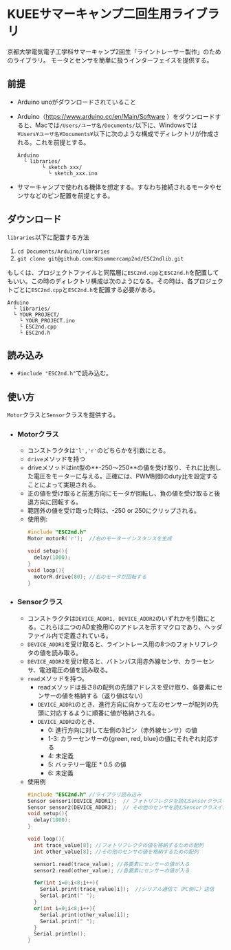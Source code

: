 # KUEEサマーキャンプ二回生用ライブラリ

京都大学電気電子工学科サマーキャンプ2回生「ライントレーサー製作」のためのライブラリ。
モータとセンサを簡単に扱うインターフェイスを提供する。

## 前提
- Arduino unoがダウンロードされていること
- Arduino（https://www.arduino.cc/en/Main/Software ）をダウンロードすると、Macでは`/Users/ユーザ名/Documents/`以下に、Windowsでは`¥Users¥ユーザ名¥Documents¥`以下に次のような構成でディレクトリが作成される。これを前提とする。

      Arduino
        └ libraries/
			  └ sketch_xxx/
				└ sketch_xxx.ino

- サマーキャンプで使われる機体を想定する。すなわち接続されるモータやセンサなどのピン配置を前提とする。

## ダウンロード
`libraries`以下に配置する方法
1. `cd Documents/Arduino/libraries `
1. `git clone git@github.com:KUsummercamp2nd/ESC2ndlib.git`

もしくは、プロジェクトファイルと同階層に`ESC2nd.cpp`と`ESC2nd.h`を配置してもいい。この時のディレクトリ構成は次のようになる。その時は、各プロジェクトごとに`ESC2nd.cpp`と`ESC2nd.h`を配置する必要がある。

    Arduino
      └ libraries/
      └ YOUR_PROJECT/
        └ YOUR_PROJECT.ino
        └ ESC2nd.cpp
        └ ESC2nd.h

## 読み込み

- `#include "ESC2nd.h"`で読み込む。

## 使い方
 `Motor`クラスと`Sensor`クラスを提供する。
- ### Motorクラス
  - コンストラクタは`'l','r'`のどちらかを引数にとる。
  - `drive`メソッドを持つ
   - driveメソッドはint型の**-250〜250**の値を受け取り、それに比例した電圧をモーターに与える。正確には、PWM制御のduty比を設定することによって実現される。
   - 正の値を受け取ると前進方向にモータが回転し、負の値を受け取ると後退方向に回転する。
   - 範囲外の値を受け取った時は、-250 or 250にクリップされる。
  - 使用例:
    ```C++
    #include "ESC2nd.h"
    Motor motorR('r');  //右のモーターインスタンスを生成

    void setup(){
      delay(1000);
    }
    void loop(){
      motorR.drive(80); //右のモータが回転する
    }
    ```

- ### Sensorクラス
  - コンストラクタは`DEVICE_ADDR1, DEVICE_ADDR2`のいずれかを引数にとる。これらは二つのAD変換用ICのアドレスを示すマクロであり、ヘッダファイル内で定義されている。
  - `DEVICE_ADDR1`を受け取ると、ライントレース用の8つのフォトリフレクタの値を読み取る。
  - `DEVICE_ADDR2`を受け取ると、バトンパス用赤外線センサ、カラーセンサ、電池電圧の値を読み取る。
  - `read`メソッドを持つ。
    - readメソッドは長さ8の配列の先頭アドレスを受け取り、各要素にセンサーの値を格納する（返り値はない）
    - `DEVICE_ADDR1`のとき、進行方向に向かって左のセンサーが配列の先頭に対応するように順番に値が格納される。
    - `DEVICE_ADDR2`のとき、
      - 0: 進行方向に対して左側の3ピン（赤外線センサ）の値
      - 1-3: カラーセンサーの{green, red, blue}の値にそれぞれ対応する
      - 4: 未定義
      - 5: バッテリー電圧 * 0.5 の値
      - 6: 未定義
  - 使用例
    ```C++
    #include "ESC2nd.h" //ライブラリ読み込み
    Sensor sensor1(DEVICE_ADDR1);  // フォトリフレクタを読むSensorクラスインスタンス
    Sensor sensor2(DEVICE_ADDR2);  // その他のセンサを読むSensorクラスインスタンス
    void setup(){
      delay(1000);  
    }

    void loop(){
      int trace_value[8]; //フォトリフレクタの値を格納するための配列
      int other_value[8]; //その他のセンサの値を格納するための配列

      sensor1.read(trace_value); //各要素にセンサーの値が入る
      sensor2.read(other_value); //各要素にセンサーの値が入る

      for(int i=0;i<8;i++){
        Serial.print(trace_value[i]);  //シリアル通信で（PC側に）送信
        Serial.print(" ");
      }
      or(int i=0;i<8;i++){
        Serial.print(other_value[i]);
        Serial.print(" ");
      }
      Serial.println();
    }
    ```
